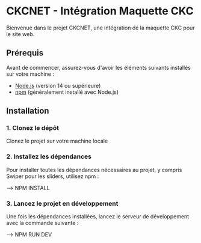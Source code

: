 # CKCNET - Intégration Maquette CKC

Bienvenue dans le projet CKCNET, une intégration de la maquette CKC pour le site web.

## Prérequis

Avant de commencer, assurez-vous d'avoir les éléments suivants installés sur votre machine :

- [Node.js](https://nodejs.org/) (version 14 ou supérieure)
- [npm](https://www.npmjs.com/) (généralement installé avec Node.js)

## Installation

### 1. Clonez le dépôt

Clonez le projet sur votre machine locale


### 2. Installez les dépendances
Pour installer toutes les dépendances nécessaires au projet, y compris Swiper pour les sliders, utilisez npm :

--> NPM INSTALL


### 3. Lancez le projet en développement
Une fois les dépendances installées, lancez le serveur de développement avec la commande suivante :

--> NPM RUN DEV
